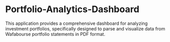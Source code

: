 # Portfolio-Analytics-Dashboard
This application provides a comprehensive dashboard for analyzing investment portfolios, specifically designed to parse and visualize data from Wafabourse portfolio statements in PDF format.
